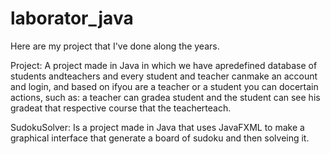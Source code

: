 # laborator_java
Here are my project that I've done along the years.

Project: 
A project made in Java in which we have apredefined database of students andteachers and every student and teacher canmake an account and login, 
and based on ifyou are a teacher or a student you can docertain actions, such as: 
a teacher can gradea student and the student can see his gradeat that respective course that the teacherteach.

SudokuSolver: Is a project made in Java that uses JavaFXML to make a graphical interface that generate a board of sudoku and then solveing it.
